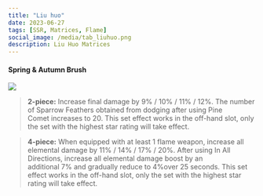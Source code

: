 ```yaml
---
title: "Liu huo"
date: 2023-06-27
tags: [SSR, Matrices, Flame]
social_image: /media/tab_liuhuo.png
description: Liu Huo Matrices
---
```

#### Spring & Autumn Brush

![](https://telegra.ph/file/3dd8e9490147f7e273c62.png)

> **2-piece:** Increase final damage by 9% / 10% / 11% / 12%. The number of Sparrow Feathers obtained from dodging after using Pine Comet increases to 20. This set effect works in the off-hand slot, only the set with the highest star rating will take effect.

> **4-piece:** When equipped with at least 1 flame weapon, increase all elemental damage by 11% / 14% / 17% / 20%. After using In All Directions, increase all elemental damage boost by an additional 7% and gradually reduce to 4%over 25 seconds. This set effect works in the off-hand slot, only the set with the highest star rating will take effect.